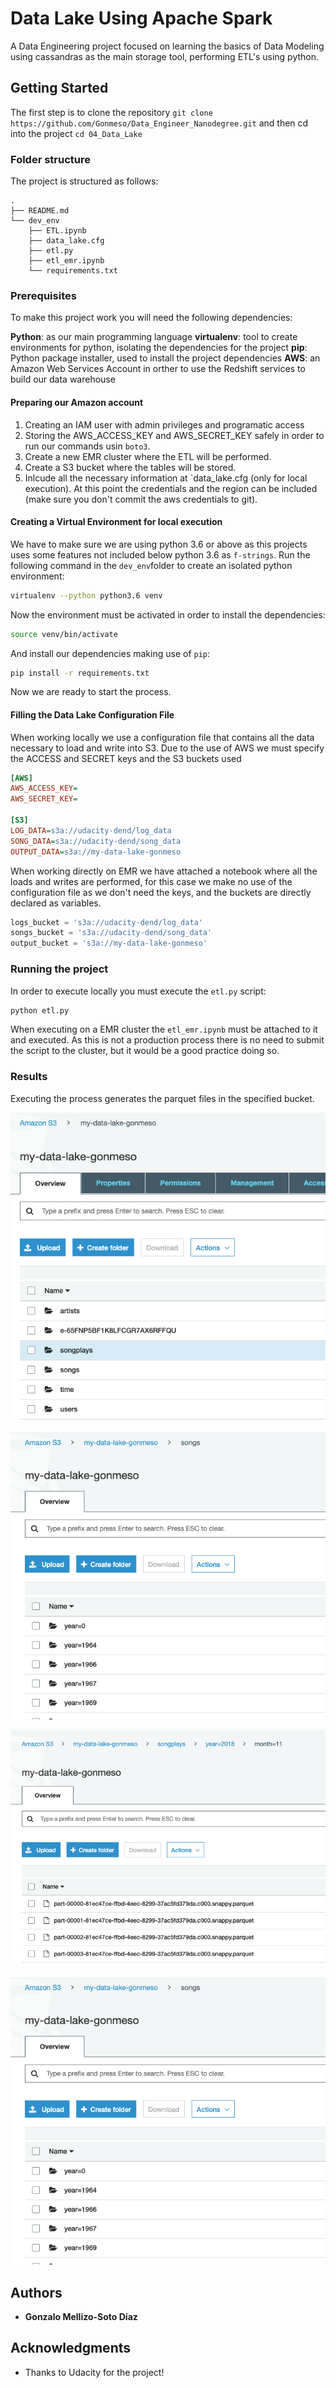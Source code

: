 # Data Lake Using Apache Spark

A Data Engineering project focused on learning the basics of Data Modeling using cassandras as the main storage tool, performing ETL's using python.

## Getting Started

The first step is to clone the repository `git clone https://github.com/Gonmeso/Data_Engineer_Nanodegree.git` and then cd into the project `cd 04_Data_Lake`


### Folder structure

The project is structured as follows:

```
.
├── README.md
└── dev_env
    ├── ETL.ipynb
    ├── data_lake.cfg
    ├── etl.py
    ├── etl_emr.ipynb
    └── requirements.txt
```

### Prerequisites

To make this project work you will need the following dependencies:

**Python**: as our main programming language
**virtualenv**: tool to create environments for python, isolating the dependencies for the project
**pip**: Python package installer, used to install the project dependencies
**AWS**: an Amazon Web Services Account in orther to use the Redshift services to build our data warehouse

#### Preparing our Amazon account

1. Creating an IAM user with admin privileges and programatic access
2. Storing the AWS_ACCESS_KEY and AWS_SECRET_KEY safely in order to run our commands usin `boto3`.
3. Create a new EMR cluster where the ETL will be performed.
4. Create a S3 bucket where the tables will be stored.
5. Inlcude all the necessary information at `data_lake.cfg (only for local execution). At this point the credentials and the region can be included (make sure you don't commit the aws credentials to git).

#### Creating a Virtual Environment for local execution

 We have to make sure we are using python 3.6 or above as this projects uses some features not included below python 3.6 as `f-strings`. Run the following command in the `dev_env`folder to create an isolated python environment:

```bash
virtualenv --python python3.6 venv
```

Now the environment must be activated in order to install the dependencies:

```bash
source venv/bin/activate
```

And install our dependencies making use of `pip`:

```bash
pip install -r requirements.txt
```

Now we are ready to start the process.


#### Filling the Data Lake Configuration File

When working locally we use a configuration file that contains all the data necessary to load and write into S3. Due to the use of AWS we must specify the ACCESS and SECRET keys and the S3 buckets used

```cfg
[AWS]
AWS_ACCESS_KEY=
AWS_SECRET_KEY=

[S3]
LOG_DATA=s3a://udacity-dend/log_data
SONG_DATA=s3a://udacity-dend/song_data
OUTPUT_DATA=s3a://my-data-lake-gonmeso
```

When working directly on EMR we have attached a notebook where all the loads and writes are performed, for this case we make no use of the configuration file as we don't need the keys, and the buckets are directly declared as variables.

```python
logs_bucket = 's3a://udacity-dend/log_data'
songs_bucket = 's3a://udacity-dend/song_data'
output_bucket = 's3a://my-data-lake-gonmeso'
```


### Running the project

In order to execute locally you must execute the `etl.py` script:

```bash
python etl.py
```

When executing on a EMR cluster the `etl_emr.ipynb` must be attached to it and executed. As this is not a production process there is no need to submit the script to the cluster, but it would be a good practice doing so.


### Results

Executing the process generates the parquet files in the specified bucket.

![bucket](./img/result_bucket.png)

![result](./img/result.png)

![bucket](./img/result_songpaly.png)

![bucket](./img/result_songs.png)

## Authors

* **Gonzalo Mellizo-Soto Díaz**

## Acknowledgments

* Thanks to Udacity for the project!